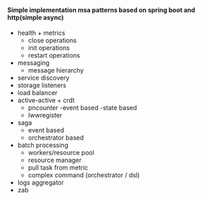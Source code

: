#### Simple implementation msa patterns based on spring boot and http(simple async)
- health + metrics 
    - close operations
    - init operations
    - restart operations
- messaging
    - message hierarchy
- service discovery
- storage listeners
- load balancer
- active-active + crdt
    - pncounter
        -event based
        -state based
    - lwwregister
- saga
    - event based
    - orchestrator based
- batch processing
    - workers/resource pool
    - resource manager
    - pull task from metric
    - complex command (orchestrator / dsl)
- logs aggregator
- zab

